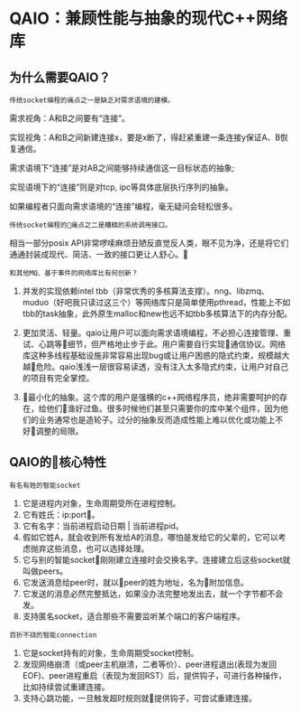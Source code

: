 # QAIO：兼顾性能与抽象的现代C++网络库

## 为什么需要QAIO？

``` 
传统socket编程的痛点之一是缺乏对需求语境的建模。
```
需求视角：A和B之间要有“连接”。

实现视角：A和B之间新建连接x，要是x断了，得赶紧重建一条连接y保证A、B恢复通信。

需求语境下“连接”是对AB之间能够持续通信这一目标状态的抽象;

实现语境下的“连接”则是对tcp, ipc等具体底层执行序列的抽象。

如果编程者只面向需求语境的“连接”编程，毫无疑问会轻松很多。

```
传统socket编程的痛点之二是糟糕的系统调用接口。
```

相当一部分posix API非常啰嗦麻烦丑陋反直觉反人类，眼不见为净，还是将它们通通封装成现代、简洁、一致的接口更让人舒心。

```
和其他MQ、基于事件的网络库比有何创新？
```

1. 并发的实现依赖intel tbb（非常优秀的多核算法支撑）。nng、libzmq、muduo（好吧我只读过这三个）等网络库只是简单使用pthread，性能上不如tbb的task抽象，此外原生malloc和new也远不如tbb多核算法下的内存分配。

2. 更加灵活、轻量。qaio让用户可以面向需求语境编程，不必担心连接管理、重试、心跳等细节，但严格地止步于此。用户需要自行实现通信协议。网络库这种多线程基础设施非常容易出现bug或让用户困惑的隐式约束，规模越大越危险。qaio浅浅一层很容易读透，没有注入太多隐式约束，让用户对自己的项目有完全掌控。

3. 最小化的抽象。这个库的用户是强横的c++网络程序员，绝非需要呵护的存在，给他们渔好过鱼。很多时候他们甚至只需要你的库中某个组件，因为他们的业务通常也是造轮子。过分的抽象反而造成性能上难以优化或功能上不好调整的局限。

## QAIO的核心特性

``` 
有名有姓的智能socket
```
1. 它是进程内对象，生命周期受所在进程控制。
2. 它有姓氏：ip:port。
3. 它有名字：当前进程启动日期 | 当前进程pid。
4. 假如它姓A，就会收到所有发给A的消息，哪怕是发给它的父辈的，它可以考虑抛弃这些消息，也可以选择处理。
5. 它与别的智能socket刚刚建立连接时会交换名字。连接建立后这些socket就叫做peers。
6. 它发送消息给peer时，就以peer的姓为地址，名为附加信息。
7. 它发送的消息必然完整抵达，如果没办法完整地发出去，就一个字节都不会发。
8. 支持匿名socket，适合那些不需要监听某个端口的客户端程序。



```
百折不挠的智能connection
```
1. 它是socket持有的对象，生命周期受socket控制。
2. 发现网络崩溃（或peer主机崩溃，二者等价）、peer进程退出(表现为发回EOF)、peer进程重启（表现为发回RST）后，提供钩子，可进行各种操作，比如持续尝试重建连接。
3. 支持心跳功能，一旦触发超时规则就提供钩子，可尝试重建连接。



